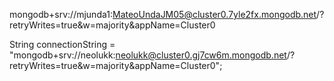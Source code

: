 mongodb+srv://mjunda1:MateoUndaJM05@cluster0.7yle2fx.mongodb.net/?retryWrites=true&w=majority&appName=Cluster0

String connectionString = "mongodb+srv://neolukk:neolukk@cluster0.gj7cw6m.mongodb.net/?retryWrites=true&w=majority&appName=Cluster0";
